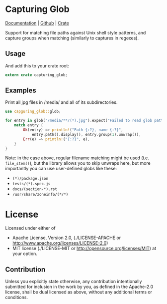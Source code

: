 Capturing Glob
==============

[Documentation](https://docs.rs/capturing-glob) |
[Github](https://github.com/tailhook/capturing-glob) |
[Crate](https://crates.io/crates/capturing-glob)

Support for matching file paths against Unix shell style patterns, and
capture groups when matching (similarly to captures in regexes).


## Usage

And add this to your crate root:

```rust
extern crate capturing_glob;
```

## Examples

Print all jpg files in /media/ and all of its subdirectories.

```rust
use capguring_glob::glob;

for entry in glob("/media/**/(*).jpg").expect("Failed to read glob pattern") {
    match entry {
        Ok(entry) => println!("Path {:?}, name {:?}",
            entry.path().display(), entry.group(1).unwrap()),
        Err(e) => println!("{:?}", e),
    }
}
```
Note: in the case above, regular filename matching might be used
(i.e. ``file_stem()``), but the library allows you to skip unwraps here, but
more importantly you can use user-defined globs like these:

* ``(*)/package.json``
* ``tests/(*).spec.js``
* ``docs/(section-*).rst``
* ``/usr/share/zoneinfo/(*/*)``


License
=======

Licensed under either of

* Apache License, Version 2.0,
  (./LICENSE-APACHE or http://www.apache.org/licenses/LICENSE-2.0)
* MIT license (./LICENSE-MIT or http://opensource.org/licenses/MIT)
  at your option.

Contribution
------------

Unless you explicitly state otherwise, any contribution intentionally
submitted for inclusion in the work by you, as defined in the Apache-2.0
license, shall be dual licensed as above, without any additional terms or
conditions.

